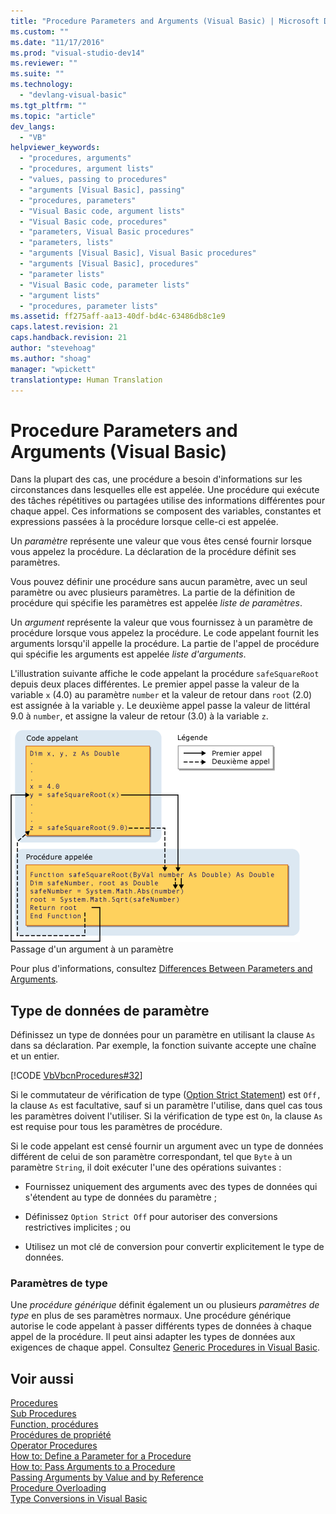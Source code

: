 ```yaml
---
title: "Procedure Parameters and Arguments (Visual Basic) | Microsoft Docs"
ms.custom: ""
ms.date: "11/17/2016"
ms.prod: "visual-studio-dev14"
ms.reviewer: ""
ms.suite: ""
ms.technology: 
  - "devlang-visual-basic"
ms.tgt_pltfrm: ""
ms.topic: "article"
dev_langs: 
  - "VB"
helpviewer_keywords: 
  - "procedures, arguments"
  - "procedures, argument lists"
  - "values, passing to procedures"
  - "arguments [Visual Basic], passing"
  - "procedures, parameters"
  - "Visual Basic code, argument lists"
  - "Visual Basic code, procedures"
  - "parameters, Visual Basic procedures"
  - "parameters, lists"
  - "arguments [Visual Basic], Visual Basic procedures"
  - "arguments [Visual Basic], procedures"
  - "parameter lists"
  - "Visual Basic code, parameter lists"
  - "argument lists"
  - "procedures, parameter lists"
ms.assetid: ff275aff-aa13-40df-bd4c-63486db8c1e9
caps.latest.revision: 21
caps.handback.revision: 21
author: "stevehoag"
ms.author: "shoag"
manager: "wpickett"
translationtype: Human Translation
---
```

# Procedure Parameters and Arguments (Visual Basic)
Dans la plupart des cas, une procédure a besoin d'informations sur les circonstances dans lesquelles elle est appelée.  Une procédure qui exécute des tâches répétitives ou partagées utilise des informations différentes pour chaque appel.  Ces informations se composent des variables, constantes et expressions passées à la procédure lorsque celle\-ci est appelée.  
  
 Un *paramètre* représente une valeur que vous êtes censé fournir lorsque vous appelez la procédure.  La déclaration de la procédure définit ses paramètres.  
  
 Vous pouvez définir une procédure sans aucun paramètre, avec un seul paramètre ou avec plusieurs paramètres.  La partie de la définition de procédure qui spécifie les paramètres est appelée *liste de paramètres*.  
  
 Un *argument* représente la valeur que vous fournissez à un paramètre de procédure lorsque vous appelez la procédure.  Le code appelant fournit les arguments lorsqu'il appelle la procédure.  La partie de l'appel de procédure qui spécifie les arguments est appelée *liste d'arguments*.  
  
 L'illustration suivante affiche le code appelant la procédure `safeSquareRoot` depuis deux places différentes.  Le premier appel passe la valeur de la variable `x` \(4.0\) au paramètre `number` et la valeur de retour dans `root` \(2.0\) est assignée à la variable `y`.  Le deuxième appel passe la valeur de littéral 9.0 à `number`, et assigne la valeur de retour \(3.0\) à la variable `z`.  
  
 ![Diagramme graphique du passage d'un argument à un paramètre](../../../../visual-basic/programming-guide/language-features/procedures/media/parametersargue.gif "ParametersArgue")  
Passage d'un argument à un paramètre  
  
 Pour plus d'informations, consultez [Differences Between Parameters and Arguments](../../../../visual-basic/programming-guide/language-features/procedures/differences-between-parameters-and-arguments.md).  
  
## Type de données de paramètre  
 Définissez un type de données pour un paramètre en utilisant la clause `As` dans sa déclaration.  Par exemple, la fonction suivante accepte une chaîne et un entier.  
  
 [!CODE [VbVbcnProcedures#32](../CodeSnippet/VS_Snippets_VBCSharp/VbVbcnProcedures#32)]  
  
 Si le commutateur de vérification de type \([Option Strict Statement](../../../../visual-basic/language-reference/statements/option-strict-statement.md)\) est `Off,` la clause `As` est facultative, sauf si un paramètre l'utilise, dans quel cas tous les paramètres doivent l'utiliser.  Si la vérification de type est `On`, la clause `As` est requise pour tous les paramètres de procédure.  
  
 Si le code appelant est censé fournir un argument avec un type de données différent de celui de son paramètre correspondant, tel que `Byte` à un paramètre `String`, il doit exécuter l'une des opérations suivantes :  
  
-   Fournissez uniquement des arguments avec des types de données qui s'étendent au type de données du paramètre ;  
  
-   Définissez `Option Strict Off` pour autoriser des conversions restrictives implicites ; ou  
  
-   Utilisez un mot clé de conversion pour convertir explicitement le type de données.  
  
### Paramètres de type  
 Une *procédure générique* définit également un ou plusieurs *paramètres de type* en plus de ses paramètres normaux.  Une procédure générique autorise le code appelant à passer différents types de données à chaque appel de la procédure. Il peut ainsi adapter les types de données aux exigences de chaque appel.  Consultez [Generic Procedures in Visual Basic](../../../../visual-basic/programming-guide/language-features/data-types/generic-procedures.md).  
  
## Voir aussi  
 [Procedures](../../../../visual-basic/programming-guide/language-features/procedures/index.md)   
 [Sub Procedures](../../../../visual-basic/programming-guide/language-features/procedures/sub-procedures.md)   
 [Function, procédures](../../../../visual-basic/programming-guide/language-features/procedures/function-procedures.md)   
 [Procédures de propriété](../../../../visual-basic/programming-guide/language-features/procedures/property-procedures.md)   
 [Operator Procedures](../../../../visual-basic/programming-guide/language-features/procedures/operator-procedures.md)   
 [How to: Define a Parameter for a Procedure](../../../../visual-basic/programming-guide/language-features/procedures/how-to-define-a-parameter-for-a-procedure.md)   
 [How to: Pass Arguments to a Procedure](../../../../visual-basic/programming-guide/language-features/procedures/how-to-pass-arguments-to-a-procedure.md)   
 [Passing Arguments by Value and by Reference](../../../../visual-basic/programming-guide/language-features/procedures/passing-arguments-by-value-and-by-reference.md)   
 [Procedure Overloading](../../../../visual-basic/programming-guide/language-features/procedures/procedure-overloading.md)   
 [Type Conversions in Visual Basic](../../../../visual-basic/programming-guide/language-features/data-types/type-conversions.md)